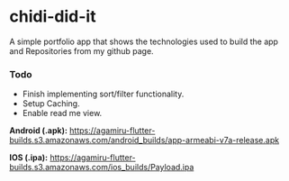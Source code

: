 # chidi-did-it

A simple portfolio app that shows the technologies used to build the app and Repositories from my github page.



### Todo

- Finish implementing sort/filter functionality.
- Setup Caching.
- Enable read me view.



**Android (.apk):** https://agamiru-flutter-builds.s3.amazonaws.com/android_builds/app-armeabi-v7a-release.apk

**IOS (.ipa):** https://agamiru-flutter-builds.s3.amazonaws.com/ios_builds/Payload.ipa


